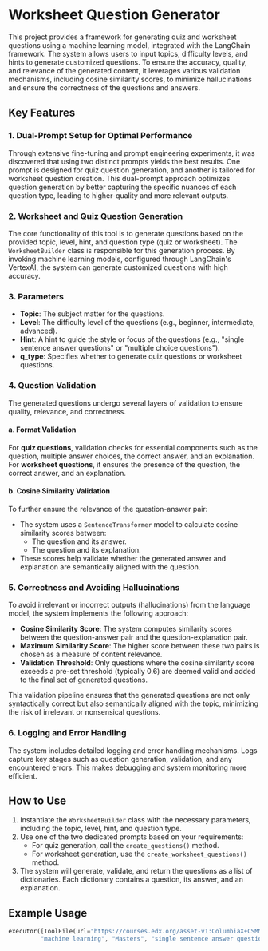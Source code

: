# Worksheet Question Generator

This project provides a framework for generating quiz and worksheet questions using a machine learning model, integrated with the LangChain framework. The system allows users to input topics, difficulty levels, and hints to generate customized questions. To ensure the accuracy, quality, and relevance of the generated content, it leverages various validation mechanisms, including cosine similarity scores, to minimize hallucinations and ensure the correctness of the questions and answers.

## Key Features

### 1. Dual-Prompt Setup for Optimal Performance
Through extensive fine-tuning and prompt engineering experiments, it was discovered that using two distinct prompts yields the best results. One prompt is designed for quiz question generation, and another is tailored for worksheet question creation. This dual-prompt approach optimizes question generation by better capturing the specific nuances of each question type, leading to higher-quality and more relevant outputs. 

### 2. Worksheet and Quiz Question Generation
The core functionality of this tool is to generate questions based on the provided topic, level, hint, and question type (quiz or worksheet). The `WorksheetBuilder` class is responsible for this generation process. By invoking machine learning models, configured through LangChain's VertexAI, the system can generate customized questions with high accuracy.

### 3. Parameters
- **Topic**: The subject matter for the questions.
- **Level**: The difficulty level of the questions (e.g., beginner, intermediate, advanced).
- **Hint**: A hint to guide the style or focus of the questions (e.g., "single sentence answer questions" or "multiple choice questions").
- **q_type**: Specifies whether to generate quiz questions or worksheet questions.

### 4. Question Validation
The generated questions undergo several layers of validation to ensure quality, relevance, and correctness.

#### a. Format Validation
For **quiz questions**, validation checks for essential components such as the question, multiple answer choices, the correct answer, and an explanation. For **worksheet questions**, it ensures the presence of the question, the correct answer, and an explanation.

#### b. Cosine Similarity Validation
To further ensure the relevance of the question-answer pair:
- The system uses a `SentenceTransformer` model to calculate cosine similarity scores between:
  - The question and its answer.
  - The question and its explanation.
- These scores help validate whether the generated answer and explanation are semantically aligned with the question.

### 5. Correctness and Avoiding Hallucinations
To avoid irrelevant or incorrect outputs (hallucinations) from the language model, the system implements the following approach:
- **Cosine Similarity Score**: The system computes similarity scores between the question-answer pair and the question-explanation pair.
- **Maximum Similarity Score**: The higher score between these two pairs is chosen as a measure of content relevance.
- **Validation Threshold**: Only questions where the cosine similarity score exceeds a pre-set threshold (typically 0.6) are deemed valid and added to the final set of generated questions.

This validation pipeline ensures that the generated questions are not only syntactically correct but also semantically aligned with the topic, minimizing the risk of irrelevant or nonsensical questions.

### 6. Logging and Error Handling
The system includes detailed logging and error handling mechanisms. Logs capture key stages such as question generation, validation, and any encountered errors. This makes debugging and system monitoring more efficient.

## How to Use

1. Instantiate the `WorksheetBuilder` class with the necessary parameters, including the topic, level, hint, and question type.
2. Use one of the two dedicated prompts based on your requirements:
   - For quiz generation, call the `create_questions()` method.
   - For worksheet generation, use the `create_worksheet_questions()` method.
3. The system will generate, validate, and return the questions as a list of dictionaries. Each dictionary contains a question, its answer, and an explanation.

## Example Usage
```python
executor([ToolFile(url="https://courses.edx.org/asset-v1:ColumbiaX+CSMM.101x+1T2017+type@asset+block@AI_edx_ml_5.1intro.pdf")],
         "machine learning", "Masters", "single sentence answer questions", 5, 5)
